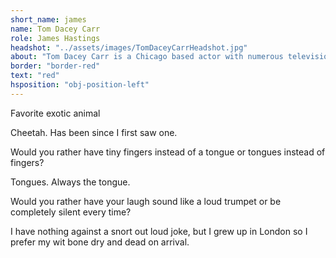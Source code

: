 ```yaml
---
short_name: james
name: Tom Dacey Carr
role: James Hastings
headshot: "../assets/images/TomDaceyCarrHeadshot.jpg"
about: "Tom Dacey Carr is a Chicago based actor with numerous television and film credits including Chicago Fire and the indie paranormal feature The Headmistress. A classically trained actor, his most recent regional credit was playing Howie in the Pulitzer Award winning play “Rabbit Hole”. Tom earned his MFA at the University of North Carolina at Chapel Hill with Playmakers Repertory Theatre and is married with two grown daughters"
border: "border-red"
text: "red"
hsposition: "obj-position-left"
---
```

<p class="question">Favorite exotic animal</p>

<p class="answer">Cheetah. Has been since I first saw one.</p>

<p class="question">Would you rather have tiny fingers instead of a tongue or tongues instead of fingers? </p>

<p class="answer">Tongues. Always the tongue.</p>

<p class="question">Would you rather have your laugh sound like a loud trumpet or be completely silent every time? </p>

<p class="answer">I have nothing against a snort out loud joke, but I grew up in London so I prefer my wit bone dry and dead on arrival.</p>
